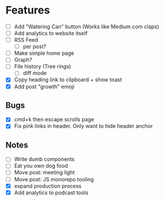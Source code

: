 # Features

- [ ] Add "Watering Can" button (Works like Medium.com claps)
- [ ] Add analytics to website itself
- [ ] RSS Feed
  - [ ]  per post?
- [ ] Make simple home page
- [ ] Graph?
- [ ] File history (Tree rings)
  - [ ]  diff mode
- [x] Copy heading link to clipboard + show toast
- [x] Add post "growth" emoji

## Bugs

- [x] cmd+k then escape scrolls page
- [x] Fix pink links in header. Only want to hide header anchor

## Notes

- [ ] Write dumb components
- [ ] Eat you own dog food
- [ ] Move post: meeting light
- [ ] Move post: JS monorepo tooling
- [x] expand production process
- [x] Add analytics to podcast tools
